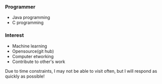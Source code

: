 ### Programmer
- Java programming
- C programming

### Interest
- Machine learning
- Opensource(git hub)
- Computer etworking
- Contribute to other's work

Due to time constraints, I may not be able to visit often, but I will respond as quickly as possible!

<!--
**alex22054/alex22054** is a ✨ _special_ ✨ repository because its `README.md` (this file) appears on your GitHub profile.

Here are some ideas to get you started:

- 🔭 I’m currently working on ...
- 🌱 I’m currently learning ...
- 👯 I’m looking to collaborate on ...
- 🤔 I’m looking for help with ...
- 💬 Ask me about ...
- 📫 How to reach me: ...
- 😄 Pronouns: ...
- ⚡ Fun fact: ...
-->
